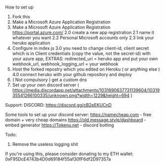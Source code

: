 How to set up

1. Fork this
2. Make a Microsoft Azure Application Registration
2. Make a Microsoft Azure Application Registration https://portal.azure.com/
      2.0 create a new app registration
      2.1 name it whatever you want 
      2.2 Personal Microsoft accounts only
      2.3 link your heruko application
3. Configure in index.js
   3.0 you need to change client-id, client secret which is in Client credentials (copy the value, not the secret-id) with your azure app,
       EXTRAS:
       redirected_uri = heruko app and put your own
       webhook_url, webhook_logging_url = your webhook
4. Host the forked repostry which you edited on Heroku ( or anything else )
   4.0 connect heruko with your github repository and deploy
5. ( Not compulsory ) get a custom dns
6. Set up your own discord server ( https://media.discordapp.net/attachments/1031890637731139604/1031935541266100335/unknown.png?width=1229&height=694 )

Support:
DISCORD: https://discord.gg/cB2eEKUCnD

Some tools to set up your discord server:
 https://namecheap.com - free domain + very cheap domains
 https://old.message.style/dashboard - embed generator 
 https://Tokenu.net - discord botting

Todo:
 1. Remove the useless logging shit

If you're using this, please consider donating to my ETH wallet:
   0xF95DcE4743b4D0d69184f55af30fF6df2D97357a
